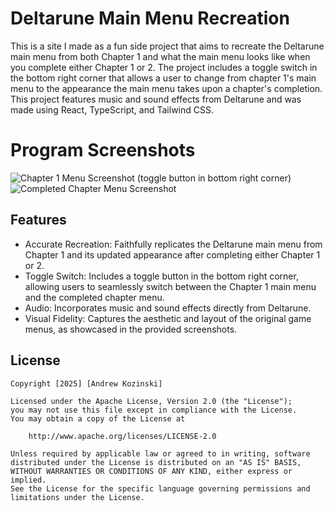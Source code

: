 # Deltarune Main Menu Recreation

This is a site I made as a fun side project that aims to recreate the Deltarune main menu from both Chapter 1 and what the main menu looks like when you complete either Chapter 1 or 2. The project includes a toggle switch in the bottom right corner that allows a user to change from chapter 1's main menu to the appearance the main menu takes upon a chapter's completion. This project features music and sound effects from Deltarune and was made using React, TypeScript, and Tailwind CSS. 

# Program Screenshots
![Chapter 1 Menu Screenshot (toggle button in bottom right corner)](https://i.imgur.com/4ccay8W.png)
![Completed Chapter Menu Screenshot](https://i.imgur.com/bzR6EnW.png)

## Features
- Accurate Recreation: Faithfully replicates the Deltarune main menu from Chapter 1 and its updated appearance after completing either Chapter 1 or 2.
- Toggle Switch: Includes a toggle button in the bottom right corner, allowing users to seamlessly switch between the Chapter 1 main menu and the completed chapter menu.
- Audio: Incorporates music and sound effects directly from Deltarune.
- Visual Fidelity: Captures the aesthetic and layout of the original game menus, as showcased in the provided screenshots.

## License

    Copyright [2025] [Andrew Kozinski]

    Licensed under the Apache License, Version 2.0 (the "License");
    you may not use this file except in compliance with the License.
    You may obtain a copy of the License at

        http://www.apache.org/licenses/LICENSE-2.0

    Unless required by applicable law or agreed to in writing, software
    distributed under the License is distributed on an "AS IS" BASIS,
    WITHOUT WARRANTIES OR CONDITIONS OF ANY KIND, either express or implied.
    See the License for the specific language governing permissions and
    limitations under the License.
